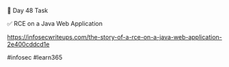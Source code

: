 🎯 Day 48 Task


✅ RCE on a Java Web Application

https://infosecwriteups.com/the-story-of-a-rce-on-a-java-web-application-2e400cddcd1e


#infosec #learn365
